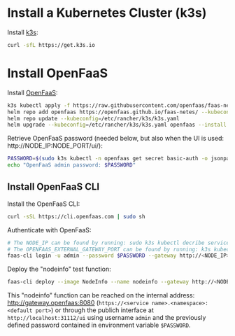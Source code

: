 # Install a Kubernetes Cluster (k3s) 

Install [k3s](https://k3s.io/):

```bash
curl -sfL https://get.k3s.io
```

# Install OpenFaaS 

Install [OpenFaaS](https://www.openfaas.com/):

```bash
k3s kubectl apply -f https://raw.githubusercontent.com/openfaas/faas-netes/master/namespaces.yml
helm repo add openfaas https://openfaas.github.io/faas-netes/ --kubeconfig=/etc/rancher/k3s/k3s.yaml 
helm repo update --kubeconfig=/etc/rancher/k3s/k3s.yaml
helm upgrade --kubeconfig=/etc/rancher/k3s/k3s.yaml openfaas --install openfaas/openfaas --namespace openfaas --set functionNamespace=openfaas-fn --set generateBasicAuth=true
```

Retrieve OpenFaaS password (needed below, but also when the UI is used: http://NODE_IP:NODE_PORT/ui/):
```bash
PASSWORD=$(sudo k3s kubectl -n openfaas get secret basic-auth -o jsonpath="{.data.basic-auth-password}" | base64 --decode) && \
echo "OpenFaaS admin password: $PASSWORD"
```

## Install OpenFaaS CLI

Install the OpenFaaS CLI:
```bash
curl -sSL https://cli.openfaas.com | sudo sh
```

Authenticate with OpenFaaS:
```bash
# The NODE_IP can be found by running: sudo k3s kubectl decribe service/kubernetes
# The OPENFAAS_EXTERNAL_GATEWAY_PORT can be found by running: k3s kubectl get services --namespace openfaas
faas-cli login -u admin --password $PASSWORD --gateway http://<NODE_IP>:<OPENFAAS_EXTERNAL_GATEWAY_PORT>
```

Deploy the "nodeinfo" test function:
```bash
faas-cli deploy --image NodeInfo --name nodeinfo --gateway http://<NODE_IP>:<OPENFAAS_EXTERNAL_GATEWAY_PORT>
```

This "nodeinfo" function can be reached on the internal address: http://gateway.openfaas:8080 (`https://<service name>.<namespace>:<default port>`) or 
through the publich interface at `http://localhost:31112/ui` using username `admin` and the previously defined password contained in environment variable `$PASSWORD`.